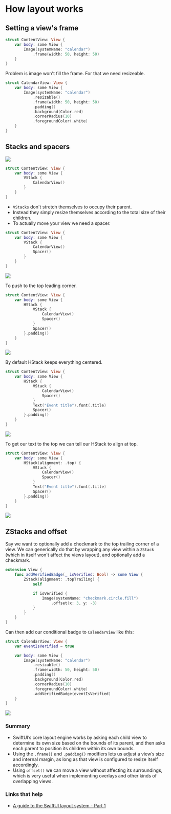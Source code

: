 # How layout works

## Setting a view's frame

```swift
struct ContentView: View {
    var body: some View {
        Image(systemName: "calendar")
            .frame(width: 50, height: 50)
    }
}
```

Problem is image won't fill the frame. For that we need resizeable.

```swift
struct CalendarView: View {
    var body: some View {
        Image(systemName: "calendar")
            .resizable()
            .frame(width: 50, height: 50)
            .padding()
            .background(Color.red)
            .cornerRadius(10)
            .foregroundColor(.white)
    }
}
```

## Stacks and spacers

![](images/stacks.png)

```swift
struct ContentView: View {
    var body: some View {
        VStack {
            CalendarView()
        }
    }
}
```

- `VStacks` don't stretch themselves to occupy their parent.
- Instead they simply resize themselves according to the total size of their children.
- To actually move your view we need a spacer.

```swift
struct ContentView: View {
    var body: some View {
        VStack {
            CalendarView()
            Spacer()
        }
    }
}
```

![](images/1.png)

To push to the top leading corner.

```swift
struct ContentView: View {
    var body: some View {
        HStack {
            VStack {
                CalendarView()
                Spacer()
            }
            Spacer()
        }.padding()
    }
}
```

![](images/2.png)

By default HStack keeps everything centered.

```swift
struct ContentView: View {
    var body: some View {
        HStack {
            VStack {
                CalendarView()
                Spacer()
            }
            Text("Event title").font(.title)
            Spacer()
        }.padding()
    }
}
```

![](images/3.png)

To get our text to the top we can tell our HStack to align at top.

```swift
struct ContentView: View {
    var body: some View {
        HStack(alignment: .top) {
            VStack {
                CalendarView()
                Spacer()
            }
            Text("Event title").font(.title)
            Spacer()
        }.padding()
    }
}
```

![](images/4.png)

## ZStacks and offset

Say we want to optionally add a checkmark to the top trailing corner of a view. We can generically do that by wrapping any view within a `ZStack` (which in itself won't affect the views layout), and optionally add a checkmark.

```swift
extension View {
    func addVerifiedBadge(_ isVerified: Bool) -> some View {
        ZStack(alignment: .topTrailing) {
            self

            if isVerified {
                Image(systemName: "checkmark.circle.fill")
                    .offset(x: 3, y: -3)
            }
        }
    }
}
```

Can then add our conditional badge to `CalendarView` like this:

```swift
struct CalendarView: View {
    var eventIsVerified = true

    var body: some View {
        Image(systemName: "calendar")
            .resizable()
            .frame(width: 50, height: 50)
            .padding()
            .background(Color.red)
            .cornerRadius(10)
            .foregroundColor(.white)
            .addVerifiedBadge(eventIsVerified)
    }
}
```

![](images/5.png)

### Summary

- SwiftUI’s core layout engine works by asking each child view to determine its own size based on the bounds of its parent, and then asks each parent to position its children within its own bounds.
- Using the `.frame()` and `.padding()` modifiers lets us adjust a view’s size and internal margin, as long as that view is configured to resize itself accordingly.
- Using `offset()` we can move a view without affecting its surroundings, which is very useful when implementing overlays and other kinds of overlapping views.


### Links that help
- [A guide to the SwiftUI layout system - Part 1](https://www.swiftbysundell.com/articles/swiftui-layout-system-guide-part-1/)